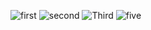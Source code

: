 ![first](https://user-images.githubusercontent.com/50815912/82816482-dac90680-9eb8-11ea-8dc4-0a9de9b151e2.png)
![second](https://user-images.githubusercontent.com/50815912/82816502-e3b9d800-9eb8-11ea-83ea-2832c08d1ed2.png)
![Third](https://user-images.githubusercontent.com/50815912/82816512-e6b4c880-9eb8-11ea-99ad-4ff6c0562fda.png)
![five](https://user-images.githubusercontent.com/50815912/82816518-eb797c80-9eb8-11ea-8ed7-09697d7489dd.png)
